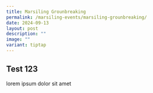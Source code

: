 ```yaml
---
title: Marsiling Grounbreaking
permalink: /marsiling-events/marsiling-grounbreaking/
date: 2024-09-13
layout: post
description: ""
image: ""
variant: tiptap
---
```

<h2>Test 123 </h2>
<p>lorem ipsum dolor sit amet</p>